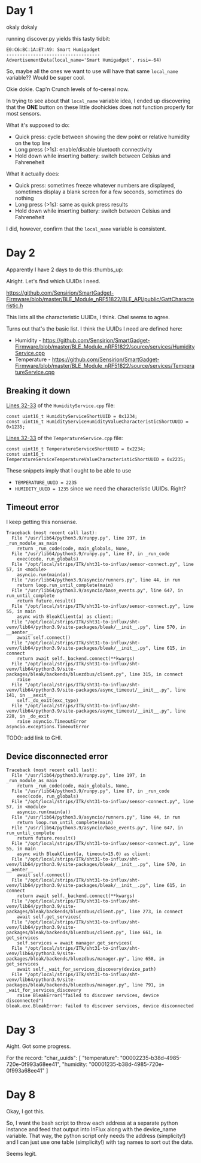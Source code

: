 # Day 1

okaly dokaly

running discover.py yields this tasty tidbit:

```
E0:C6:BC:1A:E7:A9: Smart Humigadget
-----------------------------------
AdvertisementData(local_name='Smart Humigadget', rssi=-64)
```

So, maybe all the ones we want to use will have that same `local_name` variable?? Would be super cool.

Okie dokie. Cap'n Crunch levels of fo-cereal now.

In trying to see about that `local_name` variable idea, I ended up discovering that the **ONE** button on these little doohickies does not function properly for most sensors.

What it's supposed to do:
 - Quick press: cycle between showing the dew point or relative humidity on the top line
 - Long press (>1s): enable/disable bluetooth connectivity
 - Hold down while inserting battery: switch between Celsius and Fahreneheit

What it actually does:
 - Quick press: sometimes freeze whatever numbers are displayed, sometimes display a blank screen for a few seconds, sometimes do nothing
 - Long press (>1s): same as quick press results
 - Hold down while inserting battery: switch between Celsius and Fahreneheit

I did, however, confirm that the `local_name` variable is consistent.

# Day 2

Apparently I have 2 days to do this :thumbs_up:

Alright. Let's find which UUIDs I need.

https://github.com/Sensirion/SmartGadget-Firmware/blob/master/BLE_Module_nRF51822/BLE_API/public/GattCharacteristic.h

This lists all the characteristic UUIDs, I think. Chel seems to agree.

Turns out that's the basic list. I think the UUIDs I need are defined here: 

 - Humidity - https://github.com/Sensirion/SmartGadget-Firmware/blob/master/BLE_Module_nRF51822/source/services/HumidityService.cpp
 - Temperature - https://github.com/Sensirion/SmartGadget-Firmware/blob/master/BLE_Module_nRF51822/source/services/TemperatureService.cpp

## Breaking it down

[Lines 32-33](https://github.com/Sensirion/SmartGadget-Firmware/blob/0fca4bb74585b576a5d25e05ef89a22b69b701a8/BLE_Module_nRF51822/source/services/HumidityService.cpp#L32-L33) of the `HumidityService.cpp` file:

```
const uint16_t HumidityServiceShortUUID = 0x1234;
const uint16_t HumidityServiceHumidityValueCharacteristicShortUUID = 0x1235;
```
 
[Lines 32-33](https://github.com/Sensirion/SmartGadget-Firmware/blob/0fca4bb74585b576a5d25e05ef89a22b69b701a8/BLE_Module_nRF51822/source/services/TemperatureService.cpp#L32-L33) of the `TemperatureService.cpp` file:
```
const uint16_t TemperatureServiceShortUUID = 0x2234;
const uint16_t TemperatureServiceTemperatureValueCharacteristicShortUUID = 0x2235;
```

These snippets imply that I ought to be able to use
 - `TEMPERATURE_UUID = 2235`
 - `HUMIDITY_UUID = 1235`
since we need the characteristic UUIDs. Right?

## Timeout error

I keep getting this nonsense.

```
Traceback (most recent call last):
  File "/usr/lib64/python3.9/runpy.py", line 197, in _run_module_as_main
    return _run_code(code, main_globals, None,
  File "/usr/lib64/python3.9/runpy.py", line 87, in _run_code
    exec(code, run_globals)
  File "/opt/local/strips/ITk/sht31-to-influx/sensor-connect.py", line 57, in <module>
    asyncio.run(main(a))
  File "/usr/lib64/python3.9/asyncio/runners.py", line 44, in run
    return loop.run_until_complete(main)
  File "/usr/lib64/python3.9/asyncio/base_events.py", line 647, in run_until_complete
    return future.result()
  File "/opt/local/strips/ITk/sht31-to-influx/sensor-connect.py", line 55, in main
    async with BleakClient(a) as client:
  File "/opt/local/strips/ITk/sht31-to-influx/sht-venv/lib64/python3.9/site-packages/bleak/__init__.py", line 570, in __aenter__
    await self.connect()
  File "/opt/local/strips/ITk/sht31-to-influx/sht-venv/lib64/python3.9/site-packages/bleak/__init__.py", line 615, in connect
    return await self._backend.connect(**kwargs)
  File "/opt/local/strips/ITk/sht31-to-influx/sht-venv/lib64/python3.9/site-packages/bleak/backends/bluezdbus/client.py", line 315, in connect
    raise
  File "/opt/local/strips/ITk/sht31-to-influx/sht-venv/lib64/python3.9/site-packages/async_timeout/__init__.py", line 141, in __aexit__
    self._do_exit(exc_type)
  File "/opt/local/strips/ITk/sht31-to-influx/sht-venv/lib64/python3.9/site-packages/async_timeout/__init__.py", line 228, in _do_exit
    raise asyncio.TimeoutError
asyncio.exceptions.TimeoutError
```
TODO: add link to GHI.

## Device disconnected error

```
Traceback (most recent call last):
  File "/usr/lib64/python3.9/runpy.py", line 197, in _run_module_as_main
    return _run_code(code, main_globals, None,
  File "/usr/lib64/python3.9/runpy.py", line 87, in _run_code
    exec(code, run_globals)
  File "/opt/local/strips/ITk/sht31-to-influx/sensor-connect.py", line 57, in <module>
    asyncio.run(main(a))
  File "/usr/lib64/python3.9/asyncio/runners.py", line 44, in run
    return loop.run_until_complete(main)
  File "/usr/lib64/python3.9/asyncio/base_events.py", line 647, in run_until_complete
    return future.result()
  File "/opt/local/strips/ITk/sht31-to-influx/sensor-connect.py", line 55, in main
    async with BleakClient(a, timeout=15.0) as client:
  File "/opt/local/strips/ITk/sht31-to-influx/sht-venv/lib64/python3.9/site-packages/bleak/__init__.py", line 570, in __aenter__
    await self.connect()
  File "/opt/local/strips/ITk/sht31-to-influx/sht-venv/lib64/python3.9/site-packages/bleak/__init__.py", line 615, in connect
    return await self._backend.connect(**kwargs)
  File "/opt/local/strips/ITk/sht31-to-influx/sht-venv/lib64/python3.9/site-packages/bleak/backends/bluezdbus/client.py", line 273, in connect
    await self.get_services(
  File "/opt/local/strips/ITk/sht31-to-influx/sht-venv/lib64/python3.9/site-packages/bleak/backends/bluezdbus/client.py", line 661, in get_services
    self.services = await manager.get_services(
  File "/opt/local/strips/ITk/sht31-to-influx/sht-venv/lib64/python3.9/site-packages/bleak/backends/bluezdbus/manager.py", line 658, in get_services
    await self._wait_for_services_discovery(device_path)
  File "/opt/local/strips/ITk/sht31-to-influx/sht-venv/lib64/python3.9/site-packages/bleak/backends/bluezdbus/manager.py", line 791, in _wait_for_services_discovery
    raise BleakError("failed to discover services, device disconnected")
bleak.exc.BleakError: failed to discover services, device disconnected

```
# Day 3

Aight. Got some progress.

For the record:
"char_uuids": [
          "temperature": "00002235-b38d-4985-720e-0f993a68ee41",
          "humidity:     "00001235-b38d-4985-720e-0f993a68ee41"
      ]

# Day 8

Okay, I got this.

So, I want the bash script to throw each address at a separate python instance and feed that output into InFlux along with the device_name variable. That way, the python script only needs the address (simplicity!) and I can just use one table (simplicity!) with tag names to sort out the data.

Seems legit.
